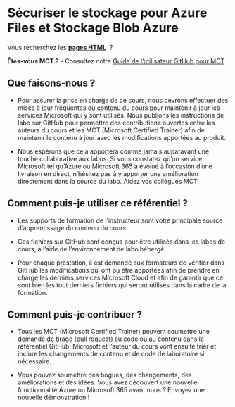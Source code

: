 # Sécuriser le stockage pour Azure Files et Stockage Blob Azure

Vous recherchez les **[pages HTML](https://microsoftlearning.github.io/Secure-storage-for-Azure-Files-and-Azure-Blob-Storage/)**  ?

**Êtes-vous MCT ?** - Consultez notre [Guide de l’utilisateur GitHub pour MCT](https://microsoftlearning.github.io/MCT-User-Guide/)

## Que faisons-nous ?

- Pour assurer la prise en charge de ce cours, nous devrons effectuer des mises à jour fréquentes du contenu du cours pour maintenir à jour les services Microsoft qui y sont utilisés. Nous publions les instructions de labo sur GitHub pour permettre des contributions ouvertes entre les auteurs du cours et les MCT (Microsoft Certified Trainer) afin de maintenir le contenu à jour avec les modifications apportées au produit.

- Nous espérons que cela apportera comme jamais auparavant une touche collaborative aux labos. Si vous constatez qu’un service Microsoft tel qu’Azure ou Microsoft 365 a évolué à l’occasion d’une livraison en direct, n’hésitez pas à y apporter une amélioration directement dans la source du labo. Aidez vos collègues MCT.

## Comment puis-je utiliser ce référentiel ?

- Les supports de formation de l’instructeur sont votre principale source d’apprentissage du contenu du cours.

- Ces fichiers sur GitHub sont conçus pour être utilisés dans les labos de cours, à l’aide de l’environnement de labo hébergé.

- Pour chaque prestation, il est demandé aux formateurs de vérifier dans GitHub les modifications qui ont pu être apportées afin de prendre en charge les derniers services Microsoft Cloud et afin de garantir que ce sont bien les tout derniers fichiers qui seront utilisés dans la cadre de la formation.

## Comment puis-je contribuer ?

- Tous les MCT (Microsoft Certified Trainer) peuvent soumettre une demande de tirage (pull request) au code ou au contenu dans le référentiel GitHub. Microsoft et l’auteur du cours vont ensuite trier et inclure les changements de contenu et de code de laboratoire si nécessaire.

- Vous pouvez soumettre des bogues, des changements, des améliorations et des idées. Vous avez découvert une nouvelle fonctionnalité Azure ou Microsoft 365 avant nous ? Envoyez une nouvelle démonstration !

